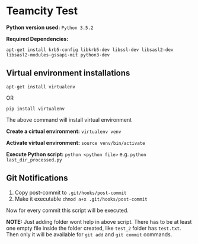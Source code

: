 # Teamcity Test

**Python version used:** `Python 3.5.2`

**Required Dependencies:**

`apt-get install krb5-config libkrb5-dev libssl-dev libsasl2-dev libsasl2-modules-gssapi-mit python3-dev`

## Virtual environment installations

`apt-get install virtualenv`

OR

`pip install virtualenv`

The above command will install virtual environment

**Create a cirtual environment:** `virtualenv venv`

**Activate virtual environment:** `source venv/bin/activate`

**Execute Python script:** `python <python file>` e.g. `python last_dir_processed.py`

## Git Notifications

1. Copy post-commit to `.git/hooks/post-commit`
2. Make it executable  `chmod a+x .git/hooks/post-commit`

Now for every commit this script will be executed.

**NOTE:** Just adding folder wont help in above script. There has to be at least one
empty file inside the folder created, like `test_2` folder has `test.txt`. Then
only it will be available for `git add` and `git commit` commands.




